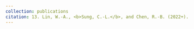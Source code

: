 ```yaml
---
collection: publications
citation: 13. Lin, W.-A., <b>Sung, C.-L.</b>, and Chen, R.-B. (2022+). Category tree Gaussian process for computer experiments with many-category qualitative factors and application to cooling system design, under review.
---
```


